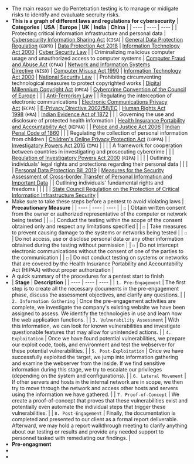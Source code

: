 - The main reason we do Pentetration testing is to manage or midigate risks to identify and evauluate secruity risks.
- **This is a graph of different laws and regulations for cybersecurity**
  | **Categories** | **USA** | **Europe** | **UK** | **India** | **China** |
  | ---- | ---- | ---- |
  | Protecting critical information infrastructure and personal data | [Cybersecurity Information Sharing Act](https://www.cisa.gov/resources-tools/resources/cybersecurity-information-sharing-act-2015-procedures-and-guidance) (`CISA`) | [General Data Protection Regulation](https://gdpr-info.eu/) (`GDPR`) | [Data Protection Act 2018](https://www.legislation.gov.uk/ukpga/2018/12/contents/enacted) | [Information Technology Act 2000](https://www.indiacode.nic.in/bitstream/123456789/13116/1/it_act_2000_updated.pdf) | [Cyber Security Law](https://digichina.stanford.edu/work/translation-cybersecurity-law-of-the-peoples-republic-of-china-effective-june-1-2017/) |
  | Criminalizing malicious computer usage and unauthorized access to computer systems | [Computer Fraud and Abuse Act](https://www.justice.gov/jm/jm-9-48000-computer-fraud) (`CFAA`) | [Network and Information Systems Directive](https://www.enisa.europa.eu/topics/cybersecurity-policy/nis-directive-new) (`NISD`) | [Computer Misuse Act 1990](https://www.legislation.gov.uk/ukpga/1990/18/contents) | [Information Technology Act 2000](https://www.indiacode.nic.in/bitstream/123456789/13116/1/it_act_2000_updated.pdf) | [National Security Law](https://www.chinalawtranslate.com/en/2015nsl/) |
  | Prohibiting circumventing technological measures to protect copyrighted works | [Digital Millennium Copyright Act](https://www.congress.gov/bill/105th-congress/house-bill/2281) (`DMCA`) | [Cybercrime Convention of the Council of Europe](https://www.europarl.europa.eu/cmsdata/179163/20090225ATT50418EN.pdf) |  |  | [Anti-Terrorism Law](https://www.omm.com/resources/alerts-and-publications/alerts/what-companies-need-to-know-about-the-chinese-anti-terrorism-law/?sc_lang=zh-CN) |
  | Regulating the interception of electronic communications | [Electronic Communications Privacy Act](https://www.congress.gov/bill/99th-congress/house-bill/4952) (`ECPA`) | [E-Privacy Directive 2002/58/EC](https://eur-lex.europa.eu/legal-content/EN/ALL/?uri=CELEX%3A32002L0058) | [Human Rights Act 1998](https://www.legislation.gov.uk/ukpga/1998/42/contents) (`HRA`) | [Indian Evidence Act of 1872](https://legislative.gov.in/sites/default/files/A1872-01.pdf) |  |
  | Governing the use and disclosure of protected health information | [Health Insurance Portability and Accountability Act](https://aspe.hhs.gov/reports/health-insurance-portability-accountability-act-1996) (`HIPAA`) |  | [Police and Justice Act 2006](https://www.legislation.gov.uk/ukpga/2006/48/contents) | [Indian Penal Code of 1860](https://legislative.gov.in/sites/default/files/A1860-45.pdf) |  |
  | Regulating the collection of personal information from children | [Children's Online Privacy Protection Act](https://www.ftc.gov/legal-library/browse/rules/childrens-online-privacy-protection-rule-coppa) (`COPPA`) |  | [Investigatory Powers Act 2016](https://www.legislation.gov.uk/ukpga/2016/25/contents/enacted) (`IPA`) |  |  |
  | A framework for cooperation between countries in investigating and prosecuting cybercrime |  |  | [Regulation of Investigatory Powers Act 2000](https://www.legislation.gov.uk/ukpga/2000/23/contents) (`RIPA`) |  |  |
  | Outlining individuals' legal rights and protections regarding their personal data |  |  |  | [Personal Data Protection Bill 2019](https://www.congress.gov/bill/116th-congress/senate-bill/2889) | [Measures for the Security Assessment of Cross-border Transfer of Personal Information and Important Data](https://www.mayerbrown.com/en/perspectives-events/publications/2022/07/china-s-security-assessments-for-cross-border-data-transfers-effective-september-2022) |
  | Outlining individuals' fundamental rights and freedoms |  |  |  |  | [State Council Regulation on the Protection of Critical Information Infrastructure Security](http://english.www.gov.cn/policies/latestreleases/202108/17/content_WS611b8062c6d0df57f98de907.html) |
- Make sure to take these steps before a pentest to avoid violating laws
  | **Precautionary Measure** |
  | ---- | ---- | ---- |
  | `☐` | Obtain written consent from the owner or authorized representative of the computer or network being tested |
  | `☐` | Conduct the testing within the scope of the consent obtained only and respect any limitations specified |
  | `☐` | Take measures to prevent causing damage to the systems or networks being tested |
  | `☐` | Do not access, use or disclose personal data or any other information obtained during the testing without permission |
  | `☐` | Do not intercept electronic communications without the consent of one of the parties to the communication |
  | `☐` | Do not conduct testing on systems or networks that are covered by the Health Insurance Portability and Accountability Act (HIPAA) without proper authorization |
- A quick summary of the procedures for a pentest start to finish
- | **Stage** | **Description** |
  | ---- | ---- | ---- |
  | `1. Pre-Engagement` | The first step is to create all the necessary documents in the pre-engagement phase, discuss the assessment objectives, and clarify any questions. |
  | `2. Information Gathering` | Once the pre-engagement activities are complete, we investigate the company's existing website we have been assigned to assess. We identify the technologies in use and learn how the web application functions. |
  | `3. Vulnerability Assessment` | With this information, we can look for known vulnerabilities and investigate questionable features that may allow for unintended actions. |
  | `4. Exploitation` | Once we have found potential vulnerabilities, we prepare our exploit code, tools, and environment and test the webserver for these potential vulnerabilities. |
  | `5. Post-Exploitation` | Once we have successfully exploited the target, we jump into information gathering and examine the webserver from the inside. If we find sensitive information during this stage, we try to escalate our privileges (depending on the system and configurations). |
  | `6. Lateral Movement` | If other servers and hosts in the internal network are in scope, we then try to move through the network and access other hosts and servers using the information we have gathered. |
  | `7. Proof-of-Concept` | We create a proof-of-concept that proves that these vulnerabilities exist and potentially even automate the individual steps that trigger these vulnerabilities. |
  | `8. Post-Engagement` | Finally, the documentation is completed and presented to our client as a formal report deliverable. Afterward, we may hold a report walkthrough meeting to clarify anything about our testing or results and provide any needed support to personnel tasked with remediating our findings. |
- **Pre-engagment**
-
-